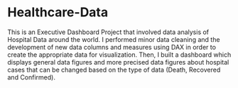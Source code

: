# Healthcare-Data

This is an Executive Dashboard Project that involved data analysis of Hospital Data around the world.
I performed minor data cleaning and the development of new data columns and measures using DAX in order to create the appropriate data for visualization.
Then, I built a dashboard which displays general data figures and more precised data figures about hospital cases that can be changed based on the type of data (Death, Recovered and Confirmed).
